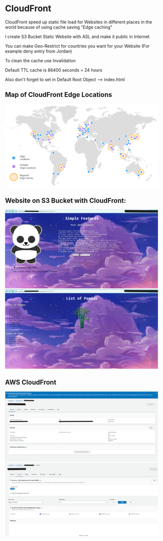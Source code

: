 # CloudFront
CloudFront speed up static file load for Websites in different places in the world because of using cache saving "Edge caching"

I create S3 Bucket Static Website with ASL and make it public in Internet

You can make Geo-Restrict for countries you want for your Website (For example deny entry from Jordan)

To clean the cache use Invalidation

Default TTL cache is 86400 seconds = 24 hours

Also don't forget to set in Default Root Object --> index.html

## Map of CloudFront Edge Locations
<img src="https://github.com/MatveyGuralskiy/AWS/blob/main/CloudFront/Screens/Map.png?raw=true" style = " width:1000px" />

## Website on S3 Bucket with CloudFront:
<img src="https://github.com/MatveyGuralskiy/AWS/blob/main/CloudFront/Screens/S3-Bucket-Website-1.png?raw=true">
<img src="https://github.com/MatveyGuralskiy/AWS/blob/main/CloudFront/Screens/S3-Bucket-Website-2.png?raw=true">

## AWS CloudFront
<img src="https://github.com/MatveyGuralskiy/AWS/blob/main/CloudFront/Screens/AWS-CloudFront-1.png?raw=true">
<img src="https://github.com/MatveyGuralskiy/AWS/blob/main/CloudFront/Screens/AWS-CloudFront-2.png?raw=true">
